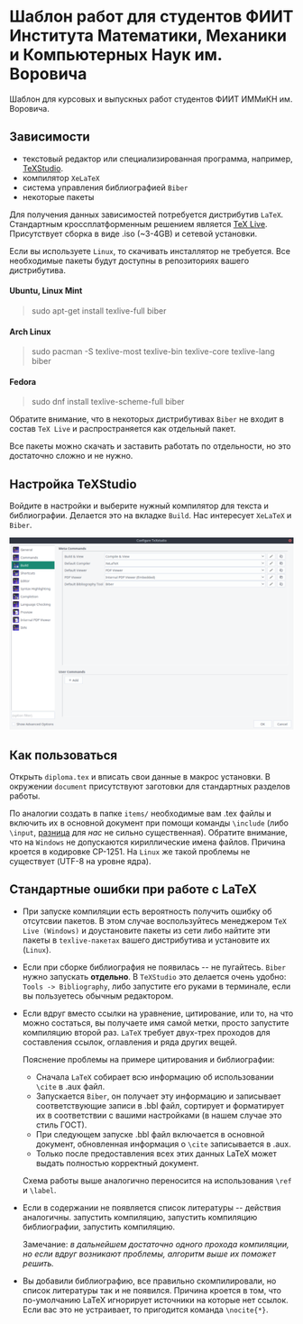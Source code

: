 # Шаблон работ для студентов ФИИТ Института Математики, Механики и Компьютерных Наук им. Воровича

Шаблон для курсовых и выпускных работ студентов ФИИТ ИММиКН им. Воровича.

## Зависимости

* текстовый редактор или специализированная программа, например, [TeXStudio](https://www.texstudio.org/).
* компилятор `XeLaTeX`
* система управления библиографией `Biber`
* некоторые пакеты

Для получения данных зависимостей потребуется дистрибутив `LaTeX`.
Стандартным кроссплатформенным решением является [TeX Live](https://www.tug.org/texlive/). Присутствует сборка в виде .iso (~3-4GB) и сетевой установки.

Если вы используете `Linux`, то скачивать инсталлятор не требуется. Все необходимые пакеты будут доступны в репозиториях вашего дистрибутива.
#### Ubuntu, Linux Mint
> sudo apt-get install texlive-full biber
#### Arch Linux
> sudo pacman -S texlive-most texlive-bin texlive-core texlive-lang biber
#### Fedora
> sudo dnf install texlive-scheme-full biber

Обратите внимание, что в некоторых дистрибутивах `Biber` не входит в состав `TeX Live` и распространяется как отдельный пакет.

Все пакеты можно скачать и заставить работать по отдельности, но это достаточно сложно и не нужно.

## Настройка TeXStudio

Войдите в настройки и выберите нужный компилятор для текста и библиографии. Делается это на вкладке `Build`. Нас интересует `XeLaTeX` и `Biber`.

![Настройки](./images/settings.png)
<!-- <img src="./images/settings.png" width="70%"> -->

## Как пользоваться

Открыть `diploma.tex` и вписать свои данные в макрос установки. В окружении `document` присутствуют заготовки для стандартных разделов работы.

По аналогии создать в папке `items/` необходимые вам .tex файлы и включить их в основной документ при помощи команды `\include` (либо `\input`, [разница](https://tex.stackexchange.com/a/32058/72742) для _нас_ не сильно существенная). Обратите внимание, что на `Windows` не допускаются кириллические имена файлов. Причина кроется в кодировке CP-1251. На `Linux` же такой проблемы не существует (UTF-8 на уровне ядра).

## Стандартные ошибки при работе с LaTeX

* При запуске компиляции есть вероятность получить ошибку об отсутсвии пакетов. В этом случае воспользуйтесь менеджером `TeX Live (Windows)` и доустановите пакеты из сети либо найтите эти пакеты в `texlive-пакетах` вашего дистрибутива и установите их (`Linux`).

* Если при сборке библиография не появилась -- не пугайтесь. `Biber` нужно запускать **отдельно**. В `TeXStudio` это делается очень удобно: `Tools -> Bibliography`, либо запустите его руками в терминале, если вы пользуетесь обычным редактором.

* Если вдруг вместо ссылки на уравнение, цитирование, или то, на что можно состаться, вы получаете имя самой метки, просто запустите компиляцию второй раз. `LaTeX` требует двух-трех проходов для составления ссылок, оглавления и ряда других вещей.

    Пояснение проблемы на примере цитирования и библиографии:
    + Сначала `LaTeX` собирает всю информацию об использовании `\cite` в .aux файл.
    + Запускается `Biber`, он получает эту информацию и записывает соответствующие записи в .bbl файл, сортирует и форматирует их в соответствии с вашими настройками (в нашем случае это стиль ГОСТ).
    + При следующем запуске .bbl файл включается в основной документ, обновленная информация о `\cite` записывается в .aux.
    + Только после предоставления всех этих данных LaTeX может выдать полностью корректный документ.

    Схема работы выше аналогично переносится на использования `\ref` и `\label`.

* Если в содержании не появляется список литературы -- действия аналогичны. запустить компиляцию, запустить компиляцию библиографии, запустить компиляцию.

    Замечание: _в дальнейшем достаточно одного прохода компиляции, но если вдруг возникают проблемы, алгоритм выше их поможет решить._

* Вы добавили библиографию, все правильно скомпилировали, но список литературы так и не появился. Причина кроется в том, что по-умолчанию LaTeX игнорирует источники на которые нет ссылок. Если вас это не устраивает, то пригодится команда `\nocite{*}`.

